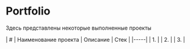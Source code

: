 # Portfolio

Здесь представлены некоторые выполненные проекты

|  #  | Наименование проекта | Описание | Стек 
|
|-----|
|  1. |
|  2. |
|  3. |
